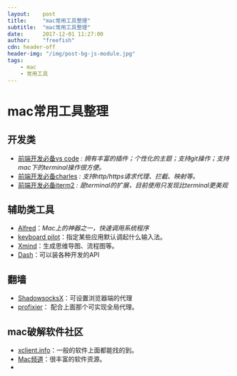 ```yaml
---
layout:    post
title:     "mac常用工具整理"
subtitle:  "mac常用工具整理"
date:      2017-12-01 11:27:00
author:    "freefish"
cdn: header-off
header-img: "/img/post-bg-js-module.jpg"
tags:
    - mac
    - 常用工具
---
```


# mac常用工具整理
## 开发类
- [前端开发必备vs code](https://code.visualstudio.com/download) 
    *: 拥有丰富的插件；个性化的主题；支持git操作；支持mac下的terminal操作很方便。*
- [前端开发必备charles](https://www.charlesproxy.com/) 
    *: 支持http/https请求代理、拦截、映射等。*
- [前端开发必备iterm2](https://www.charlesproxy.com/) 
    *: 是terminal的扩展，目前使用只发现比terminal更美观*

## 辅助类工具
- [Alfred](https://www.alfredapp.com/)：*Mac上的神器之一，快速调用系统程序*
- [keyboard pilot]()：指定某些应用默认调起什么输入法。
- [Xmind]()：生成思维导图、流程图等。
- [Dash]()：可以装各种开发的API


## 翻墙
- [ShadowsocksX]()：可设置浏览器端的代理
- [profixier]()： 配合上面那个可实现全局代理。

## mac破解软件社区
- [xclient.info](http://xclient.info/)：一般的软件上面都能找的到。
- [Mac频道](http://www.orsoon.com/Mac/Macrj/)：很丰富的软件资源。
- 
